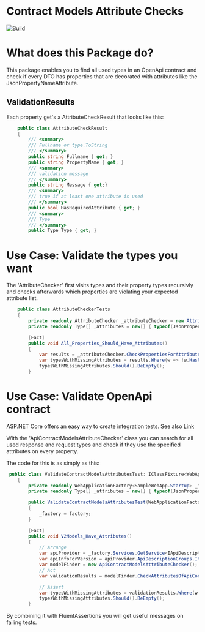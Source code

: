 # Contract Models Attribute Checks

[![Build](https://github.com/darthfabar/ContractModelsAttributeCheck/actions/workflows/build.yml/badge.svg)](https://github.com/darthfabar/ContractModelsAttributeCheck/actions/workflows/build.yml)

# What does this Package do?
This package enables you to find all used types in an OpenApi contract and check if every DTO has properties that are decorated with attributes like the JsonPropertyNameAttribute. 

## ValidationResults
Each property get's a AttributeCheckResult that looks like this:

```cs
    public class AttributeCheckResult
    {
        /// <summary>
        /// Fullname or type.ToString
        /// </summary>
        public string Fullname { get; } 
        public string PropertyName { get; } 
        /// <summary>
        /// validation message
        /// </summary>
        public string Message { get;} 
        /// <summary>
        /// true if at least one attribute is used
        /// </summary>
        public bool HasRequiredAttribute { get; }
        /// <summary>
        /// Type 
        /// </summary>
        public Type Type { get; } 
```


# Use Case: Validate the types you want
The 'AttributeChecker' first visits types and their property types recursivly and checks afterwards which properties are violating your expected attribute list.
 
```cs
    public class AttributeCheckerTests
    {
        private readonly AttributeChecker _attributeChecker = new AttributeChecker();
        private readonly Type[] _attributes = new[] { typeof(JsonPropertyNameAttribute), typeof(JsonIgnoreAttribute) };

        [Fact]
        public void All_Properties_Should_Have_Attributes()
        {
            var results = _attributeChecker.CheckPropertiesForAttributes(typeof(TestClassWithAttributes), _attributes);
            var typesWithMissingAttributes = results.Where(w => !w.HasRequiredAttribute);
            typesWithMissingAttributes.Should().BeEmpty();
        }

```

# Use Case: Validate OpenApi contract
ASP.NET Core offers an easy way to create integration tests. See also [Link](https://docs.microsoft.com/en-us/aspnet/core/test/integration-tests?view=aspnetcore-5.0)

With the 'ApiContractModelsAttributeChecker' class you can search for all used response and request types and check if they use the specified attributes on every property.

The code for this is as simply as this:
```cs
 public class ValidateContractModelsAttributesTest: IClassFixture<WebApplicationFactory<SampleWebApp.Startup>>
    {
        private readonly WebApplicationFactory<SampleWebApp.Startup> _factory;
        private readonly Type[] _attributes = new[] { typeof(JsonPropertyNameAttribute), typeof(JsonIgnoreAttribute) };

        public ValidateContractModelsAttributesTest(WebApplicationFactory<SampleWebApp.Startup> factory)
        {
            _factory = factory;
        }

        [Fact]
        public void V2Models_Have_Attributes()
        {
            // Arrange
            var apiProvider = _factory.Services.GetService<IApiDescriptionGroupCollectionProvider>();
            var apiInfoForVersion = apiProvider.ApiDescriptionGroups.Items.FirstOrDefault(w => w.GroupName == "v2");
            var modelFinder = new ApiContractModelsAttributeChecker();
            // Act
            var validationResults = modelFinder.CheckAttributesOfApiContractTypes(apiInfoForVersion, _attributes, "application/json");

            // Assert
            var typesWithMissingAttributes = validationResults.Where(w => !w.HasRequiredAttribute);
            typesWithMissingAttributes.Should().BeEmpty();
        }
```
By combining it with FluentAssertions you will get useful messages on failing tests.
